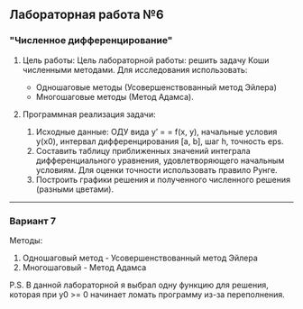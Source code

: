 ## Лабораторная работа №6

### "Численное дифференцирование"

1. Цель работы: Цель лабораторной работы: решить задачу Коши численными методами. Для исследования использовать:
    * Одношаговые методы (Усовершенствованный метод Эйлера)
    * Многошаговые методы (Метод Адамса).


2. Программная реализация задачи:
    1. Исходные данные: ОДУ вида y’ = = f(x, y), начальные условия y(x0), интервал дифференцирования [a, b], шаг h,
       точность eps.
    2. Составить таблицу приближенных значений интеграла дифференциального уравнения, удовлетворяющего начальным
       условиям. Для оценки точности использовать правило Рунге.
    3. Построить графики решения и полученного численного решения (разными цветами).

---

### Вариант 7

Методы:

1. Одношаговый метод - Усовершенствованный метод Эйлера
2. Многошаговый - Метод Адамса

P.S. В данной лабораторной я выбрал одну функцию для решения, 
которая при y0 >= 0 начинает ломать программу из-за переполнения.
